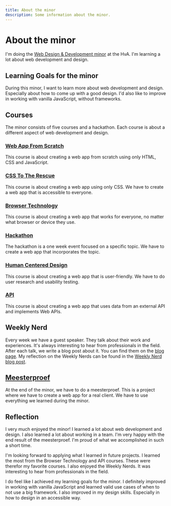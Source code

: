 ```yaml
---
title: About the minor
description: Some information about the minor.
---
```


# About the minor

I'm doing the [Web Design & Development minor](https://everythingweb.org/) at the HvA. I'm learning a lot about web development and design.

## Learning Goals for the minor

During this minor, I want to learn more about web development and design. Especially about how to come up with a good design. I'd also like to improve in working with vanilla JavaScript, without frameworks.

## Courses

The minor consists of five courses and a hackathon. Each course is about a different aspect of web development and design.

### [Web App From Scratch](/blog/web-app-from-scratch)

This course is about creating a web app from scratch using only HTML, CSS and JavaScript.

### [CSS To The Rescue](/blog/css-to-the-rescue)

This course is about creating a web app using only CSS. We have to create a web app that is accessible to everyone.

### [Browser Technology](/blog/browser-technology)

This course is about creating a web app that works for everyone, no matter what browser or device they use.

### [Hackathon](/blog/hackathon)

The hackathon is a one week event focused on a specific topic. We have to create a web app that incorporates the topic.

### [Human Centered Design](/blog/human-centered-design)

This course is about creating a web app that is user-friendly. We have to do user research and usability testing.

### [API](/blog/api)

This course is about creating a web app that uses data from an external API and implements Web APIs.

## Weekly Nerd

Every week we have a guest speaker. They talk about their work and experiences. It's always interesting to hear from professionals in the field. After each talk, we write a blog post about it. You can find them on the [blog page](/blog). My reflection on the Weekly Nerds can be found in the [Weekly Nerd blog post](/blog/weekly-nerd).

## [Meesterproef](/blog/meesterproef)

At the end of the minor, we have to do a meesterproef. This is a project where we have to create a web app for a real client. We have to use everything we learned during the minor.

## Reflection

I very much enjoyed the minor! I learned a lot about web development and design. I also learned a lot about working in a team. I'm very happy with the end result of the meesterproef. I'm proud of what we accomplished in such a short time.

I'm looking forward to applying what I learned in future projects. I learned the most from the Browser Technology and API courses. These were therefor my favorite courses. I also enjoyed the Weekly Nerds. It was interesting to hear from professionals in the field.

I do feel like I achieved my learning goals for the minor. I definitely improved in working with vanilla JavaScript and learned valid use cases of when to not use a big framework. I also improved in my design skills. Especially in how to design in an accessible way.
